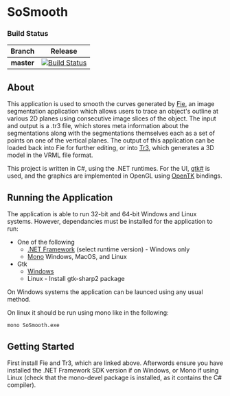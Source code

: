 # SoSmooth

### Build Status
|Branch|Release|
|:--:|:--:|
|**master**|[![Build Status](https://travis-ci.org/scsewell/Tr3Smoothing.svg?branch=master)](https://travis-ci.org/scsewell/Tr3Smoothing)|

## About
This application is used to smooth the curves generated by [Fie](http://audilab.bme.mcgill.ca/~funnell/AudiLab/sw/fie.html), an image segmentation application which allows users to trace an object's outline at various 2D planes using consecutive image slices of the object. The input and output is a .tr3 file, which stores meta information about the segmentations along with the segmentations themselves each as a set of points on one of the vertical planes. The output of this application can be loaded back into Fie for further editing, or into [Tr3](http://audilab.bme.mcgill.ca/~funnell/AudiLab/sw/tr3.html), which generates a 3D model in the VRML file format.

This project is written in C#, using the .NET runtimes. For the UI, [gtk#](http://www.mono-project.com/docs/gui/gtksharp/) is used, and the graphics are implemented in OpenGL using [OpenTK](https://github.com/opentk/opentk) bindings.

## Running the Application
The application is able to run 32-bit and 64-bit Windows and Linux systems. However, dependancies must be installed for the application to run:
* One of the following
  * [.NET Framework](https://www.microsoft.com/net/download/windows) (select runtime version) - Windows only
  * [Mono](http://www.mono-project.com/download/) Windows, MacOS, and Linux
* Gtk
  * [Windows](http://www.mono-project.com/download/#download-win)
  * Linux - Install gtk-sharp2 package
  
On Windows systems the application can be launced using any usual method.

On linux it should be run using mono like in the following:
```
mono SoSmooth.exe
```
  
## Getting Started
First install Fie and Tr3, which are linked above. Afterwords ensure you have installed the .NET Framework SDK version if on Windows, or Mono if using Linux (check that the mono-devel package is installed, as it contains the C# compiler).

